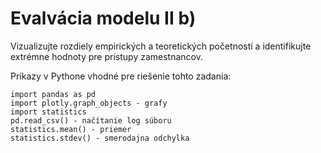 # Evalvácia modelu II b)

Vizualizujte rozdiely empirických a teoretických početností a identifikujte extrémne hodnoty pre prístupy zamestnancov.

Príkazy v Pythone vhodné pre riešenie tohto zadania:

```
import pandas as pd
import plotly.graph_objects - grafy
import statistics
pd.read_csv() - načítanie log súboru
statistics.mean() - priemer
statistics.stdev() - smerodajna odchylka
```
